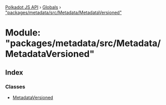 [Polkadot JS API](../README.md) › [Globals](../globals.md) › ["packages/metadata/src/Metadata/MetadataVersioned"](_packages_metadata_src_metadata_metadataversioned_.md)

# Module: "packages/metadata/src/Metadata/MetadataVersioned"

## Index

### Classes

* [MetadataVersioned](../classes/_packages_metadata_src_metadata_metadataversioned_.metadataversioned.md)
